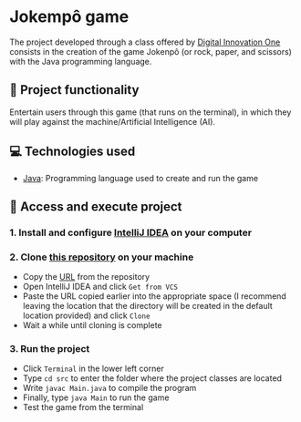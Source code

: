 # Jokempô game
The project developed through a class offered by [Digital Innovation One](https://www.dio.me) consists in the creation of the game Jokenpô (or rock, paper, and scissors) with the Java programming language. 

## 🔨 Project functionality
Entertain users through this game (that runs on the terminal), in which they will play against the machine/Artificial Intelligence (AI).

## 💻 Technologies used 
* [Java](https://docs.oracle.com/en/java/): Programming language used to create and run the game

## 📁 Access and execute project
### 1. Install and configure [IntelliJ IDEA](https://www.jetbrains.com/idea/download/) on your computer

### 2. Clone [this repository](https://github.com/ArturColen/Jokenpo) on your machine
* Copy the [URL](https://github.com/ArturColen/Jokenpo.git) from the repository
* Open IntelliJ IDEA and click `Get from VCS`
* Paste the URL copied earlier into the appropriate space (I recommend leaving the location that the directory will be created in the default location provided) and click `Clone`
* Wait a while until cloning is complete

### 3. Run the project
* Click `Terminal` in the lower left corner
* Type `cd src` to enter the folder where the project classes are located
* Write `javac Main.java` to compile the program
* Finally, type `java Main` to run the game
* Test the game from the terminal
